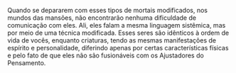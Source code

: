 ﻿Quando se depararem com esses tipos de mortais modificados, nos mundos das mansões, não encontrarão nenhuma dificuldade de comunicação com eles. Ali, eles falam a mesma linguagem sistêmica, mas por meio de uma técnica modificada. Esses seres são idênticos à ordem de vida de vocês, enquanto criaturas, tendo as mesmas manifestações de espírito e personalidade, diferindo apenas por certas características físicas e pelo fato de que eles não são fusionáveis com os Ajustadores do Pensamento.